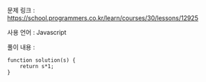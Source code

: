 문제 링크 : https://school.programmers.co.kr/learn/courses/30/lessons/12925

사용 언어 : Javascript

풀이 내용 :

```
function solution(s) {
    return s*1;
}
```